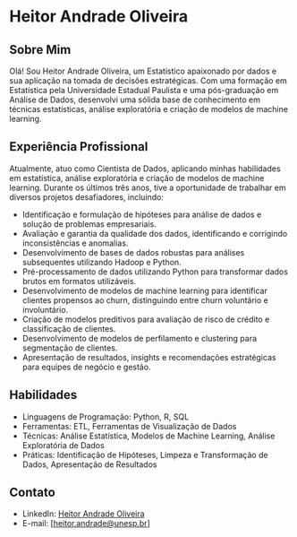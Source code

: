 # Heitor Andrade Oliveira

## Sobre Mim

Olá! Sou Heitor Andrade Oliveira, um Estatístico apaixonado por dados e sua aplicação na tomada de decisões estratégicas. Com uma formação em Estatística pela Universidade Estadual Paulista e uma pós-graduação em Análise de Dados, desenvolvi uma sólida base de conhecimento em técnicas estatísticas, análise exploratória e criação de modelos de machine learning.

## Experiência Profissional

Atualmente, atuo como Cientista de Dados, aplicando minhas habilidades em estatística, análise exploratória e criação de modelos de machine learning. Durante os últimos três anos, tive a oportunidade de trabalhar em diversos projetos desafiadores, incluindo:

- Identificação e formulação de hipóteses para análise de dados e solução de problemas empresariais.
- Avaliação e garantia da qualidade dos dados, identificando e corrigindo inconsistências e anomalias.
- Desenvolvimento de bases de dados robustas para análises subsequentes utilizando Hadoop e Python.
- Pré-processamento de dados utilizando Python para transformar dados brutos em formatos utilizáveis.
- Desenvolvimento de modelos de machine learning para identificar clientes propensos ao churn, distinguindo entre churn voluntário e involuntário.
- Criação de modelos preditivos para avaliação de risco de crédito e classificação de clientes.
- Desenvolvimento de modelos de perfilamento e clustering para segmentação de clientes.
- Apresentação de resultados, insights e recomendações estratégicas para equipes de negócio e gestão.

## Habilidades

- Linguagens de Programação: Python, R, SQL
- Ferramentas: ETL, Ferramentas de Visualização de Dados
- Técnicas: Análise Estatística, Modelos de Machine Learning, Análise Exploratória de Dados
- Práticas: Identificação de Hipóteses, Limpeza e Transformação de Dados, Apresentação de Resultados

## Contato

- LinkedIn: [Heitor Andrade Oliveira](https://www.linkedin.com/in/heitorandradeoliveira/)
- E-mail: [heitor.andrade@unesp.br]
